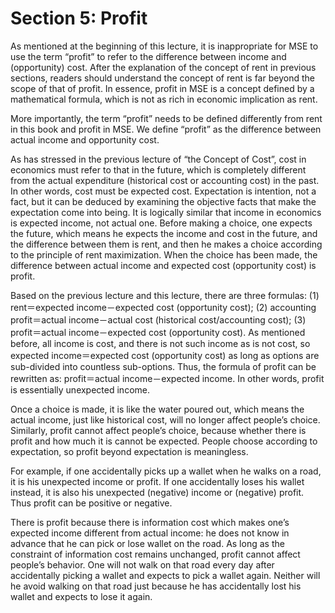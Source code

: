 # Section 5: Profit

As mentioned at the beginning of this lecture, it is inappropriate for MSE to use the term “profit” to refer to the difference between income and (opportunity) cost. After the explanation of the concept of rent in previous sections, readers should understand the concept of rent is far beyond the scope of that of profit. In essence, profit in MSE is a concept defined by a mathematical formula, which is not as rich in economic implication as rent.

More importantly, the term “profit” needs to be defined differently from rent in this book and profit in MSE. We define “profit” as the difference between actual income and opportunity cost.

As has stressed in the previous lecture of “the Concept of Cost”, cost in economics must refer to that in the future, which is completely different from the actual expenditure (historical cost or accounting cost) in the past. In other words, cost must be expected cost. Expectation is intention, not a fact, but it can be deduced by examining the objective facts that make the expectation come into being. It is logically similar that income in economics is expected income, not actual one. Before making a choice, one expects the future, which means he expects the income and cost in the future, and the difference between them is rent, and then he makes a choice according to the principle of rent maximization. When the choice has been made, the difference between actual income and expected cost (opportunity cost) is profit.

Based on the previous lecture and this lecture, there are three formulas: (1) rent＝expected income－expected cost (opportunity cost); (2) accounting profit＝actual income－actual cost (historical cost/accounting cost); (3) profit＝actual income－expected cost (opportunity cost). As mentioned before, all income is cost, and there is not such income as is not cost, so expected income＝expected cost (opportunity cost) as long as options are sub-divided into countless sub-options. Thus, the formula of profit can be rewritten as: profit＝actual income－expected income. In other words, profit is essentially unexpected income.

Once a choice is made, it is like the water poured out, which means the actual income, just like historical cost, will no longer affect people’s choice. Similarly, profit cannot affect people’s choice, because whether there is profit and how much it is cannot be expected. People choose according to expectation, so profit beyond expectation is meaningless.

For example, if one accidentally picks up a wallet when he walks on a road, it is his unexpected income or profit. If one accidentally loses his wallet instead, it is also his unexpected (negative) income or (negative) profit. Thus profit can be positive or negative.

There is profit because there is information cost which makes one’s expected income different from actual income: he does not know in advance that he can pick or lose wallet on the road. As long as the constraint of information cost remains unchanged, profit cannot affect people’s behavior. One will not walk on that road every day after accidentally picking a wallet and expects to pick a wallet again. Neither will he avoid walking on that road just because he has accidentally lost his wallet and expects to lose it again.
